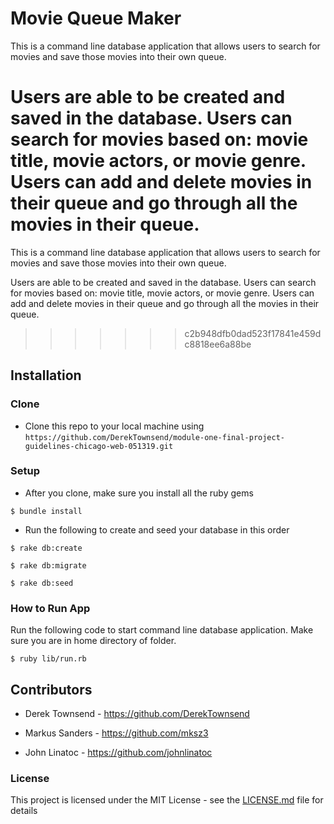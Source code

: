 # Movie Queue Maker

This is a command line database application that allows users to search for movies and save those movies into their own queue.

Users are able to be created and saved in the database. Users can search for movies based on: movie title, movie actors, or movie genre. Users can add and delete movies in their queue and go through all the movies in their queue.
=======
This is a command line database application that allows users to search for movies and save those movies into their own queue.

Users are able to be created and saved in the database. Users can search for movies based on: movie title, movie actors, or movie genre. Users can add and delete movies in their queue and go through all the movies in their queue.
>>>>>>> c2b948dfb0dad523f17841e459dc8818ee6a88be

## Installation

### Clone

- Clone this repo to your local machine using `https://github.com/DerekTownsend/module-one-final-project-guidelines-chicago-web-051319.git`

### Setup

- After you clone, make sure you install all the ruby gems

```
$ bundle install
```

- Run the following to create and seed your database in this order

```
$ rake db:create
```

```
$ rake db:migrate
```

```
$ rake db:seed
```

### How to Run App

Run the following code to start command line database application. Make sure you are in home directory of folder.

```
$ ruby lib/run.rb
```

## Contributors

- Derek Townsend - https://github.com/DerekTownsend

- Markus Sanders - https://github.com/mksz3

- John Linatoc - https://github.com/johnlinatoc


### License

This project is licensed under the MIT License - see the [LICENSE.md](LICENSE.md) file for details
